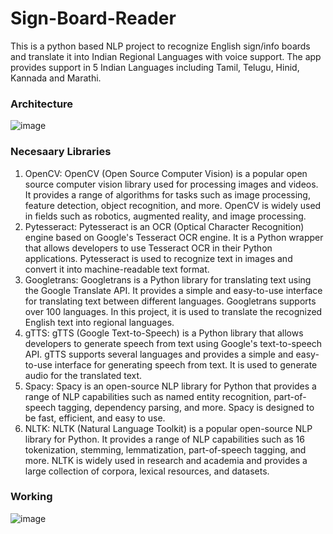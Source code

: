 # Sign-Board-Reader
This is a python based NLP project to recognize English sign/info boards and translate it into Indian Regional Languages with voice support. The app provides support in 5 Indian Languages including Tamil, Telugu, Hinid, Kannada and Marathi.

### Architecture
![image](https://github.com/aakashr02/Sign-Board-Reader/assets/87864552/5490548f-3fa2-4ca3-923c-d3bf35552b0c)

### Necesaary Libraries
1. OpenCV: OpenCV (Open Source Computer Vision) is a popular open source computer vision library used for processing images and videos. It 
provides a range of algorithms for tasks such as image processing, feature 
detection, object recognition, and more. OpenCV is widely used in fields 
such as robotics, augmented reality, and image processing.
2. Pytesseract: Pytesseract is an OCR (Optical Character Recognition) engine 
based on Google's Tesseract OCR engine. It is a Python wrapper that allows 
developers to use Tesseract OCR in their Python applications. Pytesseract is 
used to recognize text in images and convert it into machine-readable text 
format.
3. Googletrans: Googletrans is a Python library for translating text using the 
Google Translate API. It provides a simple and easy-to-use interface for 
translating text between different languages. Googletrans supports over 100 
languages. In this project, it is used to translate the recognized English text 
into regional languages.
4. gTTS: gTTS (Google Text-to-Speech) is a Python library that allows 
developers to generate speech from text using Google's text-to-speech API. 
gTTS supports several languages and provides a simple and easy-to-use 
interface for generating speech from text. It is used to generate audio for the 
translated text.
5. Spacy: Spacy is an open-source NLP library for Python that provides a 
range of NLP capabilities such as named entity recognition, part-of-speech 
tagging, dependency parsing, and more. Spacy is designed to be fast, 
efficient, and easy to use. 
6. NLTK: NLTK (Natural Language Toolkit) is a popular open-source NLP 
library for Python. It provides a range of NLP capabilities such as 
16
tokenization, stemming, lemmatization, part-of-speech tagging, and more. 
NLTK is widely used in research and academia and provides a large 
collection of corpora, lexical resources, and datasets.

### Working
![image](https://github.com/aakashr02/Sign-Board-Reader/assets/87864552/02e20bb9-865a-4a1a-a093-218b7b2a5c69)


